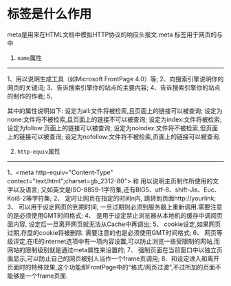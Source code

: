 <meta>标签是什么作用
===

meta是用来在HTML文档中模拟HTTP协议的响应头报文.meta 标签用于网页的<head>与</head>中

1. `name`属性
---

1、<meta name="Generator" contect="">用以说明生成工具（如Microsoft FrontPage 4.0）等;
2、<meta name="KEYWords" contect="">向搜索引擎说明你的网页的关键词;
3、<meta name="DEscription" contect="">告诉搜索引擎你的站点的主要内容;
4、<meta name="Author" contect="你的姓名">告诉搜索引擎你的站点的制作的作者;
5、<meta name="Robots" contect= "all|none|index|noindex|follow|nofollow">

其中的属性说明如下:
设定为all:文件将被检索,且页面上的链接可以被查询;
设定为none:文件将不被检索,且页面上的链接不可以被查询;
设定为index:文件将被检索;
设定为follow:页面上的链接可以被查询;
设定为noindex:文件将不被检索,但页面上的链接可以被查询;
设定为nofollow:文件将不被检索,页面上的链接可以被查询.

2. `http-equiv`属性
---

1、<meta http-equiv="Content-Type" contect="text/html";charset=gb_2312-80">
和 <meta http-equiv="Content-Language" contect="zh-CN">用以说明主页制作所使用的文字以及语言;
又如英文是ISO-8859-1字符集,还有BIG5、utf-8、shift-Jis、Euc、Koi8-2等字符集;
2、<meta http-equiv="Refresh" contect="n;url=http://yourlink"> 定时让网页在指定的时间n内, 跳转到页面http://yourlink;
3、<meta http-equiv="Expires" contect="Mon,12 May 2001 00:20:00 GMT"> 可以用于设定网页的到期时间, 一旦过期则必须到服务器上重新调用.需要注意的是必须使用GMT时间格式;
4、<meta http-equiv="Pragma" contect="no-cache"> 是用于设定禁止浏览器从本地机的缓存中调阅页面内容, 设定后一旦离开网页就无法从Cache中再调出;
5、<meta http-equiv="set-cookie" contect="Mon,12 May 2001 00:20:00 GMT"> cookie设定,如果网页过期,存盘的cookie将被删除. 需要注意的也是必须使用GMT时间格式;
6、<meta http-equiv="Pics-label" contect=""> 网页等级评定,在IE的internet选项中有一项内容设置,可以防止浏览一些受限制的网站,而网站的限制级别就是通过meta属性来设置的;
7、<meta http-equiv="windows-Target" contect="_top"> 强制页面在当前窗口中以独立页面显示,可以防止自己的网页被别人当作一个frame页调用; 
8、<meta http-equiv="Page-Enter" contect="revealTrans(duration=10,transtion= 50)">和<meta http-equiv="Page-Exit" contect="revealTrans(duration=20,transtion=6)">设定进入和离开页面时的特殊效果,这个功能即FrontPage中的“格式/网页过渡”,不过所加的页面不能够是一个frame页面.